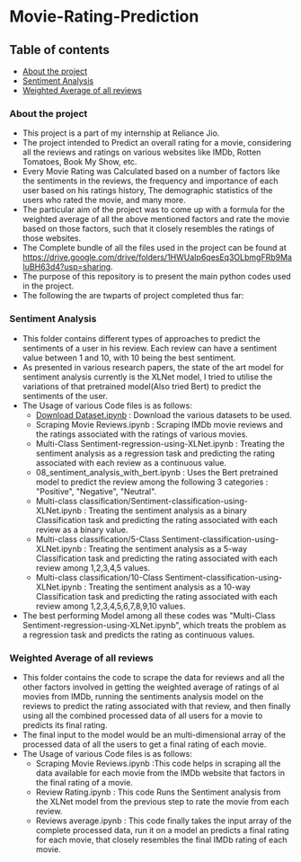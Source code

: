 # Movie-Rating-Prediction

## Table of contents
* [About the project](#About-the-project)
* [Sentiment Analysis](#Sentiment-Analysis)
* [Weighted Average of all reviews](#Weighted-Average-of-all-reviews)

### About the project
* This project is a part of my internship at Reliance Jio. 
* The project intended to Predict an overall rating for a movie, considering all the reviews and ratings on various websites like IMDb, Rotten Tomatoes, Book My Show, etc.
* Every Movie Rating was Calculated based on a number of factors like the sentiments in the reviews, the frequency and importance of each user based on his ratings history, The demographic statistics of the users who rated the movie, and many more.
* The particular aim of the project was to come up with a formula for the weighted average of all the above mentioned factors and rate the movie based on those factors, such that it closely resembles the ratings of those websites.
* The Complete bundle of all the files used in the project can be found at https://drive.google.com/drive/folders/1HWUaIp6qesEq3OLbmgFRb9MaIuBH63d4?usp=sharing.
* The purpose of this repository is to present the main python codes used in the project.
* The following the are twparts of project completed thus far:
	
### Sentiment Analysis
* This folder contains different types of approaches to predict the sentiments of a user in his review. Each review can have a sentiment value between 1 and 10, with 10 being the best sentiment.
* As presented in various research papers, the state of the art model for sentiment analysis currently is the XLNet model, I tried to utilise the variations of that pretrained model(Also tried Bert) to predict the sentiments of the user.
* The Usage of various Code files is as follows:
  - [Download Dataset.ipynb](https://github.com/dakshchordiya/Movie-Rating-Prediction/blob/main/Sentiment%20Analysis/Download%20Dataset.ipynb) : Download the various datasets to be used.
  - Scraping Movie Reviews.ipynb : Scraping IMDb movie reviews and the ratings associated with the ratings of various movies.
  - Multi-Class Sentiment-regression-using-XLNet.ipynb : Treating the sentiment analysis as a regression task and predicting the rating associated with each review as a continuous value.
  - 08_sentiment_analysis_with_bert.ipynb : Uses the Bert pretrained model to predict the review among the following 3 categories : "Positive", "Negative", "Neutral".
  - Multi-class classification/Sentiment-classification-using-XLNet.ipynb : Treating the sentiment analysis as a binary Classification task and predicting the rating associated with each review as a binary value.
  -  Multi-class classification/5-Class Sentiment-classification-using-XLNet.ipynb : Treating the sentiment analysis as a 5-way Classification task and predicting the rating associated with each review among 1,2,3,4,5 values.
  -  Multi-class classification/10-Class Sentiment-classification-using-XLNet.ipynb : Treating the sentiment analysis as a 10-way Classification task and predicting the rating associated with each review among 1,2,3,4,5,6,7,8,9,10 values.
* The best performing Model among all these codes was "Multi-Class Sentiment-regression-using-XLNet.ipynb", which treats the problem as a regression task and predicts the rating as continuous values.

	
### Weighted Average of all reviews
* This folder contains the code to scrape the data for reviews and all the other factors involved in getting the weighted average of ratings of al movies from IMDb, running the sentiments analysis model on the reviews to predict the rating associated with that review, and then finally using all the combined processed data of all users for a movie to predicts its final rating.
* The final input to the model would be an multi-dimensional array of the processed data of all the users to get a final rating of each movie.
* The Usage of various Code files is as follows:
	- Scraping Movie Reviews.ipynb :This code helps in scraping all the data available for each movie from the IMDb website that factors in the final rating of a movie.
	- Review Rating.ipynb : This code Runs the Sentiment analysis from the XLNet model from the previous step to rate the movie from each review.
	- Reviews average.ipynb : This code finally takes the input array of the complete processed data, run it on a model an predicts a final rating for each movie, that closely resembles the final IMDb rating of each movie.
 
